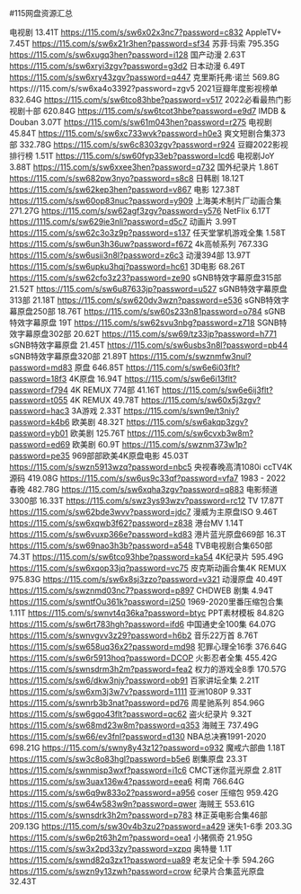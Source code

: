 #115网盘资源汇总

电视剧 13.41T
https://115.com/s/sw6x02x3nc7?password=c832
AppleTV+ 7.45T
https://115.com/s/sw6x21r3hen?password=sf34
苏菲·玛索 795.35G
https://115.com/s/sw6xugq3hen?password=i128
国产动漫 2.63T
https://115.com/s/sw6xryi3zgv?password=g3d2
日本动漫 6.49T
https://115.com/s/sw6xry43zgv?password=q447
克里斯托弗·诺兰 569.8G
https:///115.com/s/sw6xa4o3392?password=zgv5
2021豆瓣年度影视榜单 832.64G
https://115.com/s/sw6tco83hbe?password=v517
2022必看最热门影视剧十部 620.84G
https://115.com/s/sw6tcot3hbe?password=e9d7
IMDB & Douban 3.07T
https://115.com/s/sw61m043hen?password=r275
电视剧 45.84T
https://115.com/s/sw6xc733wvk?password=h0e3
爽文短剧合集373部 332.78G
https://115.com/s/sw6c8303zgv?password=r924
豆瓣2022影视排行榜 1.51T
https://115.com/s/sw60fyp33eb?password=lcd6
电视剧JoY 3.88T
https://115.com/s/sw6xxee3hen?password=q732
国外纪录片 1.86T
https://115.com/s/sw682pw3nyo?password=s8c8
日韩剧 18.12T
https://115.com/s/sw62kep3hen?password=v867
电影 127.38T
https://115.com/s/sw60op83nuc?password=y909
上海美术制片厂动画合集 271.27G
https://115.com/s/sw62agf3zgv?password=y576
NetFlix 6.17T
https://1115.com/s/sw629ie3nli?password=d5c7
动画片 3.99T
https://115.com/s/sw62c3o3z9p?password=s137
任天堂掌机游戏全集 1.58T
https://115.com/s/sw6un3h36uw?password=f672
4k高帧系列 767.33G
https://115.com/s/sw6usii3n8l?password=z6c3
动漫394部 13.97T
https://115.com/s/sw6upku3hqj?password=hc61
3D电影 68.26T
https://115.com/s/sw62cfo3z23?password=ze90
sGNB特效字幕原盘315部 21.52T
https://115.com/s/sw6u87633jp?password=u527
sGNB特效字幕原盘313部 21.18T
https://115.com/s/sw620dv3wzn?password=e536
sGNB特效字幕原盘250部 18.76T
https://115.com/s/sw60s233n81password=o784
sGNB特效字幕原盘 19T
https://115.com/s/sw62svu3nbg?password=z718
SGNB特效字幕原盘302部 20.62T
https://115.com/s/sw69/tz33jp?password=h771
sGNB特效字幕原盘 21.45T
https://115.com/s/sw6usbs3n8l?password=pb44
sGNB特效字幕原盘320部 21.89T
https://115.com/s/swznmfw3nul?password=md83
原盘 646.85T
https://115.com/s/sw6e6i03flt?password=18f3
4K原盘 16.94T
https://115.com/s/sw6e6i13flt?password=f794
4K REMUX 774部 41.16T
https://115.com/s/sw6e6ij3flt?password=t055
4K REMUX 49.78T
https://115.com/s/sw60x5j3zgv?password=hac3
3A游戏 2.33T
https://115.com/s/swn9e/t3niy?password=k4b6
欧美剧 48.32T
https://115.com/s/sw6akqp3zgv?password=yb01
欧美剧 125.76T
https://115.com/s/sw6cvxb3w8m?password=ed69
欧美剧 60.9T
https://115.com/s/swznm373w1p?password=pe35
969部部欧美4K原盘电影 45.03T
https://115.com/s/swzn5913wzq?password=nbc5
央视春晚高清1080i ccTV4K 源码 419.08G
https://115.com/s/sw6us9c33qf?password=vfa7
1983 - 2022春晚 482.78G
https://115.com/s/sw6xqha3zgv?password=q883
电影频道3300部 16.33T
https://115.com/s/swz3ys93wzv?password=rc12
TV 17.87T
https://115.com/s/sw62bde3wvv?password=jdc7
漫威为主原盘ISO 9.46T
https://115.com/s/sw6xqwb3f62?password=z838
港台MV 1.14T
https://115.com/s/sw6vuxp366e?password=kd83
港片蓝光原盘669部 16.3T
https://115.com/s/sw69nao3h3b?password=a548
TVB电视剧合集650部 74.3T
https://115.com/s/sw6tco93hbe?password=ka54
4K纪录片 595.49G
https://115.com/s/sw6xqop33jq?password=vc75
皮克斯动画合集4K REMUX 975.83G
https://115.com/s/sw6x8sj3zzo?password=v321
动漫原盘 40.49T
https://115.com/s/swznmd03nc7?password=p897
CHDWEB 剧集 4.94T
https://115.com/s/swntfOu361k?password=i250
1969-2020里番压缩包合集 1.11T
https://115.com/s/swnvt4q36ka?password=btyc
PPT素材模板 84.82G
https://115.com/s/sw6rt783hgh?password=ifd6
中国通史全100集 64.07G
https://115.com/s/swnvgvv3z29?password=h6b2
音乐22万首 8.76T
https://115.com/s/sw658uq36x2?password=md98
犯罪心理全16季 376.64G
https://115.com/s/sw6r5913hoq?password=DCOP
火影忍者全集 455.42G
https://115.com/s/swnsdrm3h2m?password=fea2
权力的游戏全8季 170.57G
https://115.com/s/sw6/dkw3njy?password=ob91
百家讲坛全集 2.21T
https://115.com/s/sw6xm3j3w7v?password=1111
亚洲1080P 9.33T
https://115.com/s/swnrb3b3nat?password=pd76
周星驰系列 854.96G
https://115.com/s/sw6gqo43flt?password=qc62
盗火纪录片 9.32T
https://115.com/s/sw68md23w8m?password=q353
海贼王 737.49G
https://115.com/s/sw66/ev3fnl?password=d130
NBA总决赛1991-2020 698.21G
https://115.com/s/swny8y43z12?password=o932
魔戒六部曲 1.18T
https://115.com/s/sw3c8o83hgl?password=b5e6
剧集原盘 23.3T
https://115.com/s/swnmisp3wxf?password=i1c6
CMCT迷你蓝光原盘 2.81T
https://115.com/s/sw3uax136w4?password=eea6
柯南 766.64G
https://115.com/s/sw6q9w833o2?password=a956
coser 压缩包 959.42G
https://115.com/s/sw64w583w9n?password=qwer
海贼王 553.61G
https://115.com/s/swnsdrk3h2m?password=p783
林正英电影合集46部 209.13G
https://115.com/s/sw30v4b3zu2?password=a429
迷失1-6季 203.3G
https://115.com/s/sw6p2t63h2m?password=oea1
小猪佩奇 21.95G
https://115.com/s/sw3x2pd33zy?password=xzpq
奥特曼 1.1T
https://115.com/s/swnd82q3zx1?password=ua89
老友记全十季 594.26G
https://115.com/s/swzn9y13zwh?password=crow
纪录片合集蓝光原盘 32.43T

